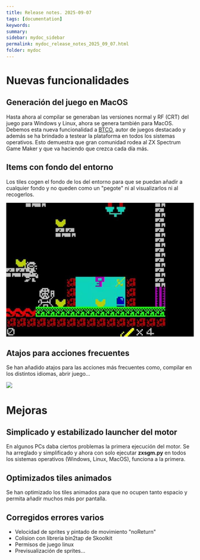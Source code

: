 ```yaml
---
title: Release notes. 2025-09-07
tags: [documentation]
keywords:
summary: 
sidebar: mydoc_sidebar
permalink: mydoc_release_notes_2025_09_07.html
folder: mydoc
---
```


# Nuevas funcionalidades
## Generación del juego en MacOS
Hasta ahora al compilar se generaban las versiones normal y RF (CRT) del juego para Windows y Linux, ahora se genera también para MacOS.
Debemos esta nueva funcionalidad a [BTCO](https://btco-original.itch.io/), autor de juegos destacado y además se ha brindado a testear la plataforma en todos los sistemas operativos. Esto demuestra que gran comunidad rodea al ZX Spectrum Game Maker y que va haciendo que crezca cada día más.

## Items con fondo del entorno
Los tiles cogen el fondo de los del entorno para que se puedan añadir a cualquier fondo y no queden como un "pegote" ni al visualizarlos
ni al recogerlos.

![](images/items_with_environment_background.jpg)

## Atajos para acciones frecuentes
Se han añadido atajos para las acciones más frecuentes como, compilar en los distintos idiomas, abrir juego...

![](frequent_shortcuts.jpg)

# Mejoras
## Simplicado y estabilizado launcher del motor
En algunos PCs daba ciertos problemas la primera ejecución del motor. Se ha arreglado y simplificado y ahora con solo ejecutar **zxsgm.py** en
todos los sistemas operativos (Windows, Linux, MacOS), funciona a la primera.

## Optimizados tiles animados
Se han optimizado los tiles animados para que no ocupen tanto espacio y permita añadir muchos más por pantalla.

## Corregidos errores varios
* Velocidad de sprites y pintado de movimiento "noReturn"
* Colision con libreria bin2tap de Skoolkit
* Permisos de juego linux
* Previsualización de sprites...
